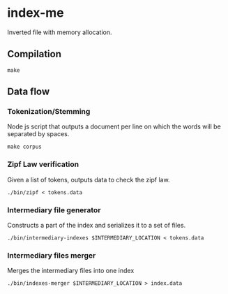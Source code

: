 # index-me

Inverted file with memory allocation.

## Compilation

```
make
```

## Data flow

### Tokenization/Stemming

Node js script that outputs a document per line on which the words will be
separated by spaces.

```
make corpus
```

### Zipf Law verification

Given a list of tokens, outputs data to check the zipf law.

```
./bin/zipf < tokens.data
```

### Intermediary file generator

Constructs a part of the index and serializes it to a set of files.

```
./bin/intermediary-indexes $INTERMEDIARY_LOCATION < tokens.data
```

### Intermediary files merger

Merges the intermediary files into one index

```
./bin/indexes-merger $INTERMEDIARY_LOCATION > index.data
```
